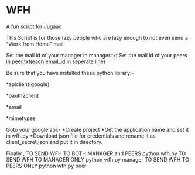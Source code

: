 # WFH
A fun script for Jugaad

This Script is for those lazy people who are lazy enough to not even send a "Work from Home" mail.

Set the  mail id of your manager in manager.txt
Set the mail id of your peers in peer.txt(each email_id in seperate line)

Be sure that you have installed these python library:-

  *apiclient(google)
  
  *oauth2client
  
  *email
  
  *mimetypes

Goto your google api:- 
  *Create project
  *Get the application name and set it in wfh.py
  *Download json file for credentials and rename it as client_secret.json and put it in directory.

Finally ,
  TO SEND WFH TO BOTH MANAGER and PEERS
          python wfh.py
  TO SEND WFH TO MANAGER ONLY
          python wfh.py manager
  TO SEND WFH TO PEERS ONLY
          python wfh.py peer
